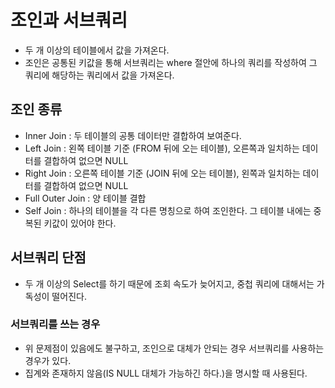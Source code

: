 # 조인과 서브쿼리
- 두 개 이상의 테이블에서 값을 가져온다.
- 조인은 공통된 키값을 통해 서브쿼리는 where 절안에 하나의 쿼리를 작성하여 그 쿼리에 해당하는 쿼리에서 값을 가져온다.

## 조인 종류
- Inner Join : 두 테이블의 공통 데이터만 결합하여 보여준다.
- Left Join : 왼쪽 테이블 기준 (FROM 뒤에 오는 테이블), 오른쪽과 일치하는 데이터를 결합하여 없으면 NULL
- Right Join : 오른쪽 테이블 기준 (JOIN 뒤에 오는 테이블), 왼쪽과 일치하는 데이터를 결합하여 없으면 NULL
- Full Outer Join : 양 테이블 결합
- Self Join : 하나의 테이블을 각 다른 명칭으로 하여 조인한다. 그 테이블 내에는 중복된 키값이 있어야 한다.


## 서브쿼리 단점
- 두 개 이상의 Select를 하기 때문에 조회 속도가 늦어지고, 중첩 쿼리에 대해서는 가독성이 떨어진다.

### 서브쿼리를 쓰는 경우
- 위 문제점이 있음에도 불구하고, 조인으로 대체가 안되는 경우 서브쿼리를 사용하는 경우가 있다.
- 집계와 존재하지 않음(IS NULL 대체가 가능하긴 하다.)을 명시할 때 사용된다.
